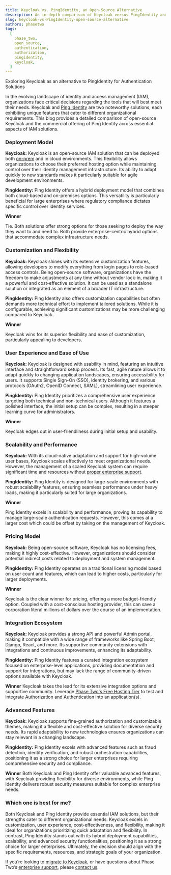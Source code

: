 ```yaml
---
title: Keycloak vs. PingIdentity, an Open-Source Alternative
description: An in-depth comparison of Keycloak versus PingIdentity and why Keycloak is a strong alternative to a paid Authentication and Authorization service.
slug: keycloak-vs-PingIdentity-open-source-alternative
authors: phasetwo
tags:
  [
    phase_two,
    open_source,
    authentication,
    authorization,
    pingidentity,
    keycloak,
  ]
---
```


Exploring Keycloak as an alternative to PingIdentity for Authentication Solutions

In the evolving landscape of identity and access management (IAM), organizations face critical decisions regarding the tools that will best meet their needs. Keycloak and [Ping Identity](https://www.pingidentity.com/) are two noteworthy solutions, each exhibiting unique features that cater to different organizational requirements. This blog provides a detailed comparison of open-source Keycloak and the commercial offering of Ping Identity across essential aspects of IAM solutions.

<!--truncate-->

### Deployment Model

**Keycloak:**
Keycloak is an open-source IAM solution that can be deployed both [on-prem](https://phasetwo.io/product/onprem/) and in cloud environments. This flexibility allows organizations to choose their preferred hosting option while maintaining control over their identity management infrastructure. Its ability to adapt quickly to new standards makes it particularly suitable for agile development environments.

**PingIdentity:**
Ping Identity offers a hybrid deployment model that combines both cloud-based and on-premises options. This versatility is particularly beneficial for large enterprises where regulatory compliance dictates specific control over identity services.

**Winner**

Tie. Both solutions offer strong options for those seeking to deploy the way they want to and need to. Both provide enterprise-centric hybrid options that accommodate complex infrastructure needs.

### Customization and Flexibility

**Keycloak:**
Keycloak shines with its extensive customization features, allowing developers to modify everything from login pages to role-based access controls. Being open-source software, organizations have the freedom to make adjustments at any time without vendor lock-in, making it a powerful and cost-effective solution. It can be used as a standalone solution or integrated as an element of a broader IT infrastructure.

**PingIdentity:**
Ping Identity also offers customization capabilities but often demands more technical effort to implement tailored solutions. While it is configurable, achieving significant customizations may be more challenging compared to Keycloak.

**Winner**

Keycloak wins for its superior flexibility and ease of customization, particularly appealing to developers.

### User Experience and Ease of Use

**Keycloak:**
Keycloak is designed with usability in mind, featuring an intuitive interface and straightforward setup process. Its fast, agile nature allows it to adapt quickly to changing application landscapes, ensuring accessibility for users. It supports Single Sign-On (SSO), identity brokering, and various protocols (OAuth2, OpenID Connect, SAML), streamlining user experience.

**PingIdentity:**
Ping Identity prioritizes a comprehensive user experience targeting both technical and non-technical users. Although it features a polished interface, the initial setup can be complex, resulting in a steeper learning curve for administrators.

**Winner**

Keycloak edges out in user-friendliness during initial setup and usability.

### Scalability and Performance

**Keycloak:**
With its cloud-native adaptation and support for high-volume user bases, Keycloak scales effectively to meet organizational needs. However, the management of a scaled Keycloak system can require significant time and resources without [proper enterprise support](https://phasetwo.io/support/).

**PingIdentity:**
Ping Identity is designed for large-scale environments with robust scalability features, ensuring seamless performance under heavy loads, making it particularly suited for large organizations.

**Winner**

Ping Identity excels in scalability and performance, proving its capability to manage large-scale authentication requests. However, this comes at a larger cost which could be offset by taking on the management of Keycloak.

### Pricing Model

**Keycloak:**
Being open-source software, Keycloak has no licensing fees, making it highly cost-effective. However, organizations should consider potential indirect costs related to deployment and system management.

**PingIdentity:**
Ping Identity operates on a traditional licensing model based on user count and features, which can lead to higher costs, particularly for larger deployments.

**Winner**

Keycloak is the clear winner for pricing, offering a more budget-friendly option. Coupled with a cost-conscious hosting provider, this can save a corporation literal millions of dollars over the course of an implementation.

### Integration Ecosystem

**Keycloak:**
Keycloak provides a strong API and powerful Admin portal, making it compatible with a wide range of frameworks like Spring Boot, Django, React, and more. Its supportive community extensions with integrations and continuous improvements, enhancing its adaptability.

**PingIdentity:**
Ping Identity features a curated integration ecosystem focused on enterprise-level applications, providing documentation and support for integrations, but may lack the range of community-driven options available with Keycloak.

**Winner**
Keycloak takes the lead for its extensive integration options and supportive community. Leverage [Phase Two's Free Hosting Tier](https://phasetwo.io/hosting/) to test and integrate Authorization and Authentication into an application(s).

### Advanced Features

**Keycloak:**
Keycloak supports fine-grained authorization and customizable themes, making it a flexible and cost-effective solution for diverse security needs. Its rapid adaptability to new technologies ensures organizations can stay relevant in a changing landscape.

**PingIdentity:**
Ping Identity excels with advanced features such as fraud detection, identity verification, and robust orchestration capabilities, positioning it as a strong choice for larger enterprises requiring comprehensive security and compliance.

**Winner**
Both Keycloak and Ping Identity offer valuable advanced features, with Keycloak providing flexibility for diverse environments, while Ping Identity delivers robust security measures suitable for complex enterprise needs.

### Which one is best for me?

Both Keycloak and Ping Identity provide essential IAM solutions, but their strengths cater to different organizational needs. Keycloak excels in customization, user experience, cost-effectiveness, and flexibility, making it ideal for organizations prioritizing quick adaptation and flexibility. In contrast, Ping Identity stands out with its hybrid deployment capabilities, scalability, and advanced security functionalities, positioning it as a strong choice for larger enterprises. Ultimately, the decision should align with the specific requirements, resources, and strategic goals of your organization.

If you’re looking to [migrate to Keycloak](https://phasetwo.io/support/migrate-to-keycloak/), or have questions about Phase Two’s [enterprise support](https://phasetwo.io/support/), please [contact us](https://scheduler.zoom.us/phasetwo).

